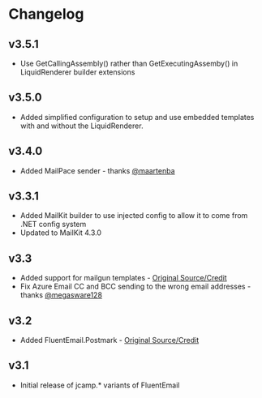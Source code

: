 # Changelog

## v3.5.1

- Use GetCallingAssembly() rather than GetExecutingAssemby() in LiquidRenderer builder extensions

## v3.5.0

- Added simplified configuration to setup and use embedded templates with and without the LiquidRenderer.

## v3.4.0

- Added MailPace sender - thanks [@maartenba](https://github.com/maartenba)

## v3.3.1

- Added MailKit builder to use injected config to allow it to come from .NET config system
- Updated to MailKit 4.3.0

## v3.3

- Added support for mailgun templates - [Original Source/Credit](https://github.com/gps-lasrol/FluentEmail/tree/support-mailgun-templates)
- Fix Azure Email CC and BCC sending to the wrong email addresses - thanks [@megasware128](https://github.com/Megasware128)

## v3.2

- Added FluentEmail.Postmark - [Original Source/Credit](https://github.com/georg-jung/FluentEmail.Postmark)

## v3.1

- Initial release of jcamp.\* variants of FluentEmail
